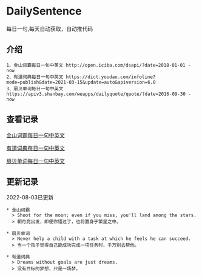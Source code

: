 # DailySentence

每日一句,每天自动获取，自动推代码

## 介绍

```
1、金山词霸每日一句中英文 http://open.iciba.com/dsapi/?date=2018-01-01 - now
2、有道词典每日一句中英文 https://dict.youdao.com/infoline?mode=publish&date=2021-03-15&update=auto&apiversion=6.0
3、扇贝单词每日一句中英文 https://apiv3.shanbay.com/weapps/dailyquote/quote/?date=2016-09-30 - now
```

## 查看记录

[金山词霸每日一句中英文](./data/iciba/)

[有道词典每日一句中英文](./data/youdao/)

[扇贝单词每日一句中英文](./data/shanbay/)

## 更新记录
2022-08-03已更新 
```
* 金山词霸
  > Shoot for the moon; even if you miss, you'll land among the stars.
  > 朝月亮出发，即便你错过了，也将置身于繁星之中。

* 扇贝单词
  > Never help a child with a task at which he feels he can succeed.
  > 当一个孩子觉得自己能成功完成一项任务时，千万别去帮他。

* 有道词典
  > Dreams without goals are just dreams.
  > 没有目标的梦想，只是一场梦。

```
